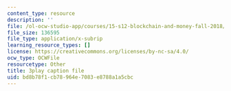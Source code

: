 ```yaml
---
content_type: resource
description: ''
file: /ol-ocw-studio-app/courses/15-s12-blockchain-and-money-fall-2018/bd8b78f1cb78964e7083e8788a1a5cbc_JPkgJwJHYSc.srt
file_size: 136595
file_type: application/x-subrip
learning_resource_types: []
license: https://creativecommons.org/licenses/by-nc-sa/4.0/
ocw_type: OCWFile
resourcetype: Other
title: 3play caption file
uid: bd8b78f1-cb78-964e-7083-e8788a1a5cbc
---
```

